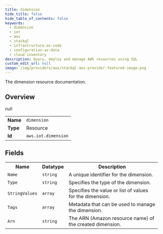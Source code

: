 ```yaml
---
title: dimension
hide_title: false
hide_table_of_contents: false
keywords:
  - dimension
  - iot
  - aws
  - stackql
  - infrastructure-as-code
  - configuration-as-data
  - cloud inventory
description: Query, deploy and manage AWS resources using SQL
custom_edit_url: null
image: /img/providers/aws/stackql-aws-provider-featured-image.png
---
```

The dimension resource documentation.

## Overview
<table><tbody>
<tr><td><b>Name</b></td><td><code>dimension</code></td></tr>
<tr><td><b>Type</b></td><td>Resource</td></tr>
null
<tr><td><b>Id</b></td><td><code>aws.iot.dimension</code></td></tr>
</tbody></table>

## Fields
<table><tbody>
<tr><th>Name</th><th>Datatype</th><th>Description</th></tr>
<tr><td><code>Name</code></td><td><code>string</code></td><td>A unique identifier for the dimension.</td></tr><tr><td><code>Type</code></td><td><code>string</code></td><td>Specifies the type of the dimension.</td></tr><tr><td><code>StringValues</code></td><td><code>array</code></td><td>Specifies the value or list of values for the dimension.</td></tr><tr><td><code>Tags</code></td><td><code>array</code></td><td>Metadata that can be used to manage the dimension.</td></tr><tr><td><code>Arn</code></td><td><code>string</code></td><td>The ARN (Amazon resource name) of the created dimension.</td></tr>
</tbody></table>